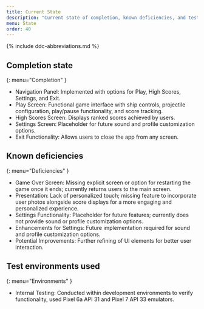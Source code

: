 ```yaml
---
title: Current State
description: "Current state of completion, known deficiencies, and test environments used."
menu: State
order: 40
---
```


{% include ddc-abbreviations.md %}

## Completion state
{: menu="Completion" }
* Navigation Panel: Implemented with options for Play, High Scores, Settings, and Exit.
* Play Screen: Functional game interface with ship controls, projectile configuration, play/pause functionality, and score tracking.
* High Scores Screen: Displays ranked scores achieved by users.
* Settings Screen: Placeholder for future sound and profile customization options.
* Exit Functionality: Allows users to close the app from any screen.

## Known deficiencies
{: menu="Deficiencies" }
* Game Over Screen: Missing explicit screen or option for restarting the game once it ends; currently returns users to the main screen.
* Presentation: Lack of personalized touch; missing feature to incorporate user photos alongside score displays for a more engaging and personalized experience.
* Settings Functionality: Placeholder for future features; currently does not provide sound or profile customization options.
* Enhancements for Settings: Future implementation required for sound and profile customization options.
* Potential Improvements: Further refining of UI elements for better user interaction.

## Test environments used
{: menu="Environments" }
* Internal Testing: Conducted within development environments to verify functionality, used Pixel 6a API 31 and Pixel 7 API 33 emulators.